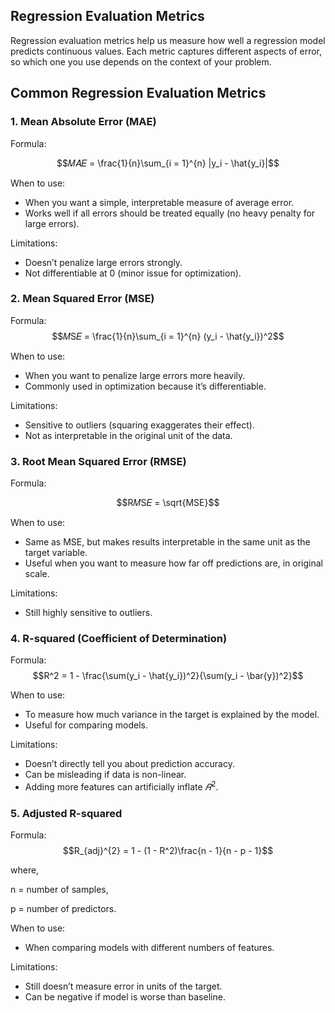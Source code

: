 ## Regression Evaluation Metrics
Regression evaluation metrics help us measure how well a regression model predicts continuous values. Each metric captures different aspects of error, so which one you use depends on the context of your problem.

## Common Regression Evaluation Metrics
### 1. Mean Absolute Error (MAE)

Formula:

$$𝑀𝐴𝐸 = \frac{1}{n}\sum_{i = 1}^{n} |y_i - \hat{y_i}|$$


When to use:
- When you want a simple, interpretable measure of average error.
- Works well if all errors should be treated equally (no heavy penalty for large errors).

Limitations:
- Doesn’t penalize large errors strongly.
- Not differentiable at 0 (minor issue for optimization).

### 2. Mean Squared Error (MSE)

Formula:
$$𝑀S𝐸 = \frac{1}{n}\sum_{i = 1}^{n} (y_i - \hat{y_i})^2$$

When to use:
- When you want to penalize large errors more heavily.
- Commonly used in optimization because it’s differentiable.

Limitations:
- Sensitive to outliers (squaring exaggerates their effect).
- Not as interpretable in the original unit of the data.

### 3. Root Mean Squared Error (RMSE)

Formula:

$$R𝑀S𝐸 = \sqrt{MSE}$$


When to use:
- Same as MSE, but makes results interpretable in the same unit as the target variable.
- Useful when you want to measure how far off predictions are, in original scale.

Limitations:
- Still highly sensitive to outliers.

### 4. R-squared (Coefficient of Determination)

Formula:
$$R^2 = 1 - \frac{\sum(y_i - \hat{y_i})^2}{\sum(y_i - \bar{y})^2}$$

When to use:
- To measure how much variance in the target is explained by the model.
- Useful for comparing models.

Limitations:
- Doesn’t directly tell you about prediction accuracy.
- Can be misleading if data is non-linear.
- Adding more features can artificially inflate $𝑅^2$.

### 5. Adjusted R-squared

Formula:
$$R_{adj}^{2} = 1 - (1 - R^2)\frac{n - 1}{n - p - 1}$$

where,

n = number of samples, 

p = number of predictors.

When to use:
- When comparing models with different numbers of features.

Limitations:
- Still doesn’t measure error in units of the target.
- Can be negative if model is worse than baseline.